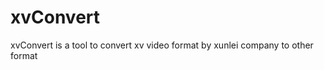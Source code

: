 xvConvert
=========

xvConvert is a tool to convert xv video format by xunlei company to other format
